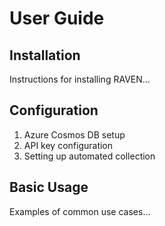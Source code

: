 # User Guide

## Installation
Instructions for installing RAVEN...

## Configuration
1. Azure Cosmos DB setup
2. API key configuration
3. Setting up automated collection

## Basic Usage
Examples of common use cases...